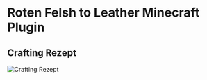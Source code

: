 # Roten Felsh to Leather Minecraft Plugin

## Crafting Rezept
![Crafting Rezept](https://i.tzockt.tk/1ZYM)
